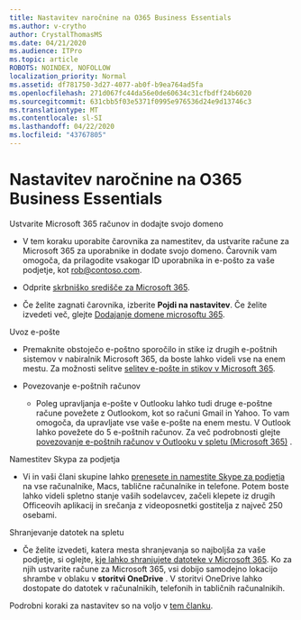 ```yaml
---
title: Nastavitev naročnine na O365 Business Essentials
ms.author: v-crytho
author: CrystalThomasMS
ms.date: 04/21/2020
ms.audience: ITPro
ms.topic: article
ROBOTS: NOINDEX, NOFOLLOW
localization_priority: Normal
ms.assetid: df781750-3d27-4077-ab0f-b9ea764ad5fa
ms.openlocfilehash: 271d067fc44da56e0de60634c31cfbdff24b6020
ms.sourcegitcommit: 631cbb5f03e5371f0995e976536d24e9d13746c3
ms.translationtype: MT
ms.contentlocale: sl-SI
ms.lasthandoff: 04/22/2020
ms.locfileid: "43767805"
---
```

# <a name="setting-up-your-o365-business-essentials-subscription"></a>Nastavitev naročnine na O365 Business Essentials

Ustvarite Microsoft 365 računov in dodajte svojo domeno
  
- V tem koraku uporabite čarovnika za namestitev, da ustvarite račune za Microsoft 365 za uporabnike in dodate svojo domeno. Čarovnik vam omogoča, da prilagodite vsakogar ID uporabnika in e-pošto za vaše podjetje, kot [rob@contoso.com](mailto:rob@contoso.com).
    
- Odprite [skrbniško središče za Microsoft 365](https://login.partner.microsoftonline.cn/).
    
- Če želite zagnati čarovnika, izberite **Pojdi na nastavitev**. Če želite izvedeti več, glejte [Dodajanje domene microsoftu 365](https://docs.microsoft.com/office365/admin/setup/add-domain).
    
Uvoz e-pošte
  
- Premaknite obstoječo e-poštno sporočilo in stike iz drugih e-poštnih sistemov v nabiralnik Microsoft 365, da boste lahko videli vse na enem mestu. Za možnosti selitve [selitev e-pošte in stikov v Microsoft 365](https://docs.microsoft.com/office365/admin/setup/migrate-email-and-contacts-admin).
    
- Povezovanje e-poštnih računov
    
  - Poleg upravljanja e-pošte v Outlooku lahko tudi druge e-poštne račune povežete z Outlookom, kot so računi Gmail in Yahoo. To vam omogoča, da upravljate vse vaše e-pošte na enem mestu. V Outlook lahko povežete do 5 e-poštnih računov. Za več podrobnosti glejte [povezovanje e-poštnih računov v Outlooku v spletu (Microsoft 365)](https://support.office.com/Article/Connect-email-accounts-in-Outlook-on-the-web-Office-365-d7012ff0-924f-4f78-8aca-c3912d886c4d) . 
    
Namestitev Skypa za podjetja
  
- Vi in vaši člani skupine lahko [prenesete in namestite Skype za podjetja](https://support.office.com/Article/download-and-install-Skype-for-Business-8a0d4da8-9d58-44f9-9759-5c8f340cb3fb) na vse računalnike, Macs, tablične računalnike in telefone. Potem boste lahko videli spletno stanje vaših sodelavcev, začeli klepete iz drugih Officeovih aplikacij in srečanja z videoposnetki gostitelja z največ 250 osebami. 
    
Shranjevanje datotek na spletu
  
- Če želite izvedeti, katera mesta shranjevanja so najboljša za vaše podjetje, si oglejte, [kje lahko shranjujete datoteke v Microsoft 365](https://support.office.com/article/c7c20284-bc94-47f4-9728-d28e9daf0790.aspx). Ko za njih ustvarite račune za Microsoft 365, vsi dobijo samodejno lokacijo shrambe v oblaku v **storitvi OneDrive** . V storitvi OneDrive lahko dostopate do datotek v računalnikih, telefonih in tabličnih računalnikih. 
    
Podrobni koraki za nastavitev so na voljo v [tem članku](https://docs.microsoft.com/office365/admin/setup/setup).
  

